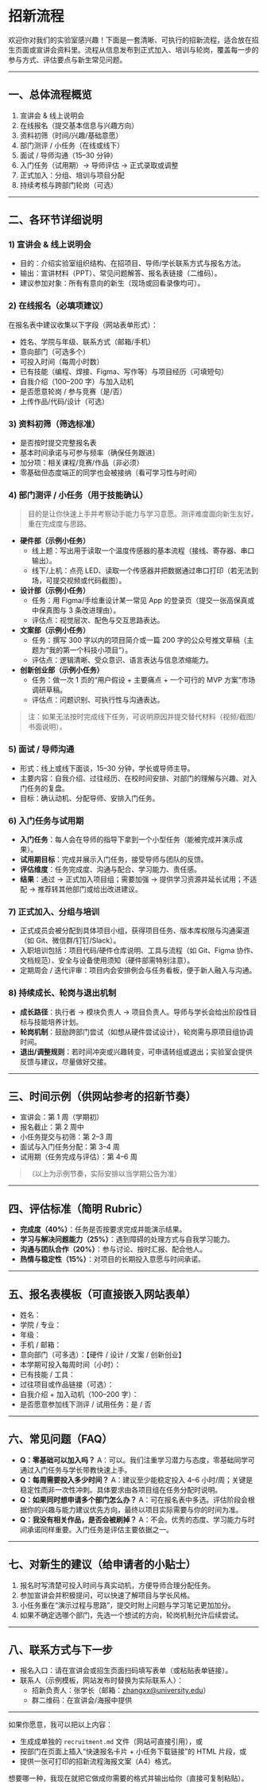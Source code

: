 # 招新流程

欢迎你对我们的实验室感兴趣！下面是一套清晰、可执行的招新流程，适合放在招生页面或宣讲会资料里。流程从信息发布到正式加入、培训与轮岗，覆盖每一步的参与方式、评估要点与新生常见问题。

------

## 一、总体流程概览

1. 宣讲会 & 线上说明会
2. 在线报名（提交基本信息与兴趣方向）
3. 资料初筛（时间/兴趣/基础意愿）
4. 部门测评 / 小任务（在线或线下）
5. 面试 / 导师沟通（15–30 分钟）
6. 入门任务（试用期）→ 导师评估 → 正式录取或调整
7. 正式加入：分组、培训与项目分配
8. 持续考核与跨部门轮岗（可选）

------

## 二、各环节详细说明

### 1) 宣讲会 & 线上说明会

- 目的：介绍实验室组织结构、在招项目、导师/学长联系方式与报名方法。
- 输出：宣讲材料（PPT）、常见问题解答、报名表链接（二维码）。
- 建议参加对象：所有有意向的新生（现场或回看录像均可）。

### 2) 在线报名（必填项建议）

在报名表中建议收集以下字段（网站表单形式）：

- 姓名、学院与年级、联系方式（邮箱/手机）
- 意向部门（可选多个）
- 可投入时间（每周小时数）
- 已有技能（编程、焊接、Figma、写作等）与项目经历（可填短句）
- 自我介绍（100–200 字）与加入动机
- 是否愿意轮岗 / 参与竞赛（是/否）
- 上传作品/代码/设计（可选）

### 3) 资料初筛（筛选标准）

- 是否按时提交完整报名表
- 基本时间承诺与可参与频率（确保任务跟进）
- 加分项：相关课程/竞赛/作品（非必须）
- 零基础但态度端正的同学也会被接纳（看可学习性与时间）

### 4) 部门测评 / 小任务（用于技能确认）

> 目的是让你快速上手并考察动手能力与学习意愿。测评难度面向新生友好，重在完成度与思路。

- **硬件部（示例小任务）**
  - 线上题：写出用于读取一个温度传感器的基本流程（接线、寄存器、串口输出）。
  - 线下/上机：点亮 LED、读取一个传感器并把数据通过串口打印（若无法到场，可提交视频或代码截图）。
- **设计部（示例小任务）**
  - 任务：用 Figma/手绘重设计某一常见 App 的登录页（提交一张高保真或中保真图与 3 条改进理由）。
  - 评估点：视觉层次、配色与交互思路表达。
- **文案部（示例小任务）**
  - 任务：撰写 300 字以内的项目简介或一篇 200 字的公众号推文草稿（主题为“我的第一个科技小项目”）。
  - 评估点：逻辑清晰、受众意识、语言表达与信息浓缩能力。
- **创新创业部（示例小任务）**
  - 任务：做一次 1 页的“用户假设 + 主要痛点 + 一个可行的 MVP 方案”市场调研草稿。
  - 评估点：问题识别、可执行性与沟通表达。

> 注：如果无法按时完成线下任务，可说明原因并提交替代材料（视频/截图/书面说明）。

### 5) 面试 / 导师沟通

- 形式：线上或线下面谈，15–30 分钟，学长或导师主导。
- 主要内容：自我介绍、过往经历、在校时间安排、对部门的理解与兴趣、对入门任务的复盘。
- 目标：确认动机、分配导师、安排入门任务。

### 6) 入门任务与试用期

- **入门任务**：每人会在导师的指导下拿到一个小型任务（能被完成并演示成果）。
- **试用期目标**：完成并展示入门任务，接受导师与团队的反馈。
- **评估维度**：任务完成度、沟通与配合、学习能力、责任感。
- **结果**：通过 → 正式加入项目组；需要加强 → 提供学习资源并延长试用；不适配 → 推荐转其他部门或给出改进建议。

### 7) 正式加入、分组与培训

- 正式成员会被分配到具体项目小组，获得项目任务、版本库权限与沟通渠道（如 Git、微信群/钉钉/Slack）。
- 入职培训包括：项目代码/硬件仓库说明、工具与流程（如 Git、Figma 协作、文档规范）、安全与设备使用须知（硬件部需特别注意）。
- 定期周会 / 迭代评审：项目内会安排例会与任务看板，便于新人融入与沟通。

### 8) 持续成长、轮岗与退出机制

- **成长路径**：执行者 → 模块负责人 → 项目负责人。导师与学长会给出阶段性目标与技能培养计划。
- **轮岗机制**：鼓励跨部门尝试（如想从硬件尝试设计），轮岗需与原项目组协调时间。
- **退出/调整规则**：若时间冲突或兴趣转变，可申请转组或退出；实验室会提供反馈与建议，尽量做好交接。

------

## 三、时间示例（供网站参考的招新节奏）

- 宣讲会：第 1 周（学期初）
- 报名截止：第 2 周中
- 小任务提交与初筛：第 2–3 周
- 面试与入门任务分配：第 3–4 周
- 试用期（任务完成与评估）：第 4–6 周

> （以上为示例节奏，实际安排以当学期公告为准）

------

## 四、评估标准（简明 Rubric）

- **完成度（40%）**：任务是否按要求完成并能演示结果。
- **学习与解决问题能力（25%）**：遇到障碍的处理方式与自我学习能力。
- **沟通与团队合作（20%）**：参与讨论、按时汇报、配合他人。
- **热情与稳定性（15%）**：对项目的长期投入意愿与时间承诺。

------

## 五、报名表模板（可直接嵌入网站表单）

- 姓名：
- 学院 / 专业：
- 年级：
- 手机 / 邮箱：
- 意向部门（可多选）：【硬件 / 设计 / 文案 / 创新创业】
- 本学期可投入每周时间（小时）：
- 已有技能 / 工具：
- 过往项目或作品链接（可选）：
- 自我介绍 + 加入动机（100–200 字）：
- 是否愿意参加线下测评 / 试用任务：是 / 否

------

## 六、常见问题（FAQ）

- **Q：零基础可以加入吗？**
   A：可以。我们注重学习潜力与态度，零基础同学可通过入门任务与学长带教快速上手。
- **Q：每周需要投入多少时间？**
   A：建议至少能稳定投入 4–6 小时/周；关键是稳定性而非一次性冲刺。具体要求由各项目组在任务分配时说明。
- **Q：如果同时想申请多个部门怎么办？**
   A：可在报名表中多选。评估阶段会根据你的兴趣与能力建议优先方向，最终以项目实际需要与你的时间为准。
- **Q：我没有相关作品，是否会被刷掉？**
   A：不会。优秀的态度、学习能力与时间承诺同样重要。入门任务是评估主要依据之一。

------

## 七、对新生的建议（给申请者的小贴士）

1. 报名时写清楚可投入时间与真实动机，方便导师合理分配任务。
2. 参加宣讲会并积极提问，可以快速了解项目与学长风格。
3. 小任务重在“演示过程与思路”，提交时附上问题与学习笔记更加加分。
4. 如果不确定选哪个部门，先选一个想试的方向，轮岗机制允许后续尝试。

------

## 八、联系方式与下一步

- 报名入口：请在宣讲会或招生页面扫码填写表单（或粘贴表单链接）。
- 联系人（示例模板，网站发布时替换为实际联系人）：
  - 招新负责人：张学长（邮箱：[zhangxx@university.edu](mailto:zhangxx@university.edu)）
  - 群二维码：在宣讲会/海报中提供

------

如果你愿意，我可以把以上内容：

- 生成成单独的 `recruitment.md` 文件（网站可直接引用），或
- 按部门在页面上插入“快速报名卡片 + 小任务下载链接”的 HTML 片段，或
- 提供一张可打印的招新流程海报文案（A4）格式。

想要哪一种，我现在就把它做成你需要的格式并输出给你（直接可复制粘贴）。